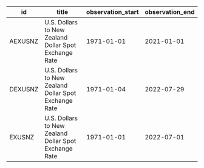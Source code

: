 | id      | title                                                 | observation_start   | observation_end   |
|---------|-------------------------------------------------------|---------------------|-------------------|
| AEXUSNZ | U.S. Dollars to New Zealand Dollar Spot Exchange Rate | 1971-01-01          | 2021-01-01        |
| DEXUSNZ | U.S. Dollars to New Zealand Dollar Spot Exchange Rate | 1971-01-04          | 2022-07-29        |
| EXUSNZ  | U.S. Dollars to New Zealand Dollar Spot Exchange Rate | 1971-01-01          | 2022-07-01        |